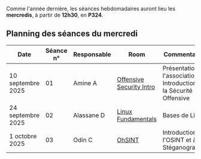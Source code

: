 Comme l'année dernière, les séances hebdomadaires auront lieu les **mercredis**, à partir de **12h30**, en **P324**.

## Planning des séances du mercredi

| Date | Séance n° | Responsable | Room | Commentaires 
|--|--|--|--|--
| 10 septembre 2025 | 01 | Amine A  | [Offensive Security Intro](https://tryhackme.com/room/offensivesecurityintro) | Présentation de l'association et Introduction à la Sécurité Offensive 
| 24 septembre 2025 | 02 | Alassane D | [Linux Fundamentals](https://tryhackme.com/room/linuxfundamentalspart1) | Bases de Linux
| 1 octobre 2025 | 03 | Odin C | [OhSINT](https://tryhackme.com/room/ohsint) | Introduction à l'OSINT et à la Stéganographie 

<!-- upcoming sessions (hidden for now)
| 1 octobre 2025 | 04 | / | Suite et fin de la séance 03 | Utilisation de netcat, Metasploit, Reverse shell  
| 8 octobre 2025 | 05 | Jules D | BruteIt | Cryptographie asymétrique, retour sur plusieurs notions 
| 15 octobre 2025 | 06 | / | BruteIt | Cryptographie asymétrique, retour sur plusieurs notions  
| 6 novembre 2024 | 07 | Brooklyn Nine Nine | Stéganographie, élévation de privilèges 
| 13 novembre 2024 | 08 | Martin E | Exploitation des failles de formulaire : Obtenir un Reverse Shell |  Utilisation de BurpSuite
| 20 novembre 2024 | 09 | / | Bounty Hacker | Retour sur plusieurs notions
| 4 décembre 2024 | 10 | / | Début de l'Advent of Cyber | Analyse de log  
| 22 janvier 2025 | 11 | CONFÉRENCE 1 |  |  
| 26 mars 2025 | 12 |  | CONFÉRENCE 2 |  
| 28 mai 2025 | 13 | / | Root Me |  Divers 
--!>
